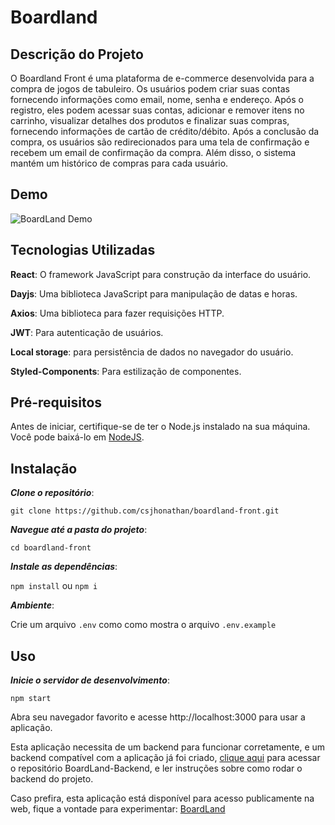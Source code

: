 # Boardland

<h2>Descrição do Projeto</h2>

O Boardland Front é uma plataforma de e-commerce desenvolvida para a compra de jogos de tabuleiro. Os usuários podem criar suas contas fornecendo informações como email, nome, senha e endereço. Após o registro, eles podem acessar suas contas, adicionar e remover itens no carrinho, visualizar detalhes dos produtos e finalizar suas compras, fornecendo informações de cartão de crédito/débito. Após a conclusão da compra, os usuários são redirecionados para uma tela de confirmação e recebem um email de confirmação da compra. Além disso, o sistema mantém um histórico de compras para cada usuário.

<h2>Demo</h2>

![BoardLand Demo](./public/demo/boardland.gif)

<h2>Tecnologias Utilizadas</h2>

**React**: O framework JavaScript para construção da interface do usuário.

**Dayjs**: Uma biblioteca JavaScript para manipulação de datas e horas.

**Axios**: Uma biblioteca para fazer requisições HTTP.

**JWT**: Para autenticação de usuários.

**Local storage**: para persistência de dados no navegador do usuário.

**Styled-Components**: Para estilização de componentes.

<h2>Pré-requisitos</h2>

Antes de iniciar, certifique-se de ter o Node.js instalado na sua máquina. Você pode baixá-lo em <a href="https://nodejs.org/en">NodeJS</a>.

<h2>Instalação</h2>

***Clone o repositório***:

`git clone https://github.com/csjhonathan/boardland-front.git`

***Navegue até a pasta do projeto***:

`cd boardland-front`

***Instale as dependências***:

`npm install` ou `npm i`

***Ambiente***:

Crie um arquivo `.env` como como mostra o arquivo `.env.example`

<h2>Uso</h2>

***Inicie o servidor de desenvolvimento***:

`npm start`

Abra seu navegador favorito e acesse http://localhost:3000 para usar a aplicação.

Esta aplicação necessita de um backend para funcionar corretamente, e um backend compatível com a aplicação já foi criado, [clique aqui](https://github.com/csjhonathan/boardland-back) para acessar o repositório BoardLand-Backend, e ler instruções sobre como rodar o backend do projeto.

Caso prefira, esta aplicação está disponível para acesso publicamente na web, fique a vontade para experimentar: [BoardLand](https://projeto15-boardland-front.vercel.app/)